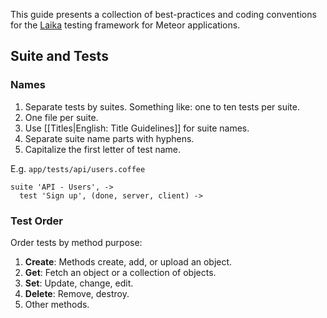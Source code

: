 This guide presents a collection of best-practices and coding conventions
for the [Laika][laika] testing framework for Meteor applications.

## Suite and Tests

### Names

1. Separate tests by suites. Something like: one to ten tests per suite.
2. One file per suite.
3. Use [[Titles|English: Title Guidelines]] for suite names.
4. Separate suite name parts with hyphens.
5. Capitalize the first letter of test name.

E.g. `app/tests/api/users.coffee`
```
suite 'API - Users', ->
  test 'Sign up', (done, server, client) ->
```
### Test Order

Order tests by method purpose:

1. **Create**: Methods create, add, or upload an object.
2. **Get**: Fetch an object or a collection of objects.
3. **Set**: Update, change, edit.  
4. **Delete**: Remove, destroy.
5. Other methods.

[laika]: http://arunoda.github.io/laika/
